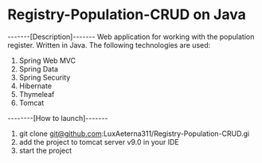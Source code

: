 # Registry-Population-CRUD on Java
-------[Description]-------
Web application for working with the population register. Written in Java. The following technologies are used:
  1) Spring Web MVC
  2) Spring Data
  3) Spring Security
  4) Hibernate
  5) Thymeleaf
  6) Tomcat
 
--------[How to launch]-------
  1) git clone git@github.com:LuxAeterna311/Registry-Population-CRUD.gi
  2) add the project to tomcat server v9.0 in your IDE
  3) start the project
